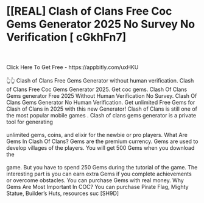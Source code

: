 # [[REAL] Clash of Clans Free Coc Gems Generator 2025 No Survey No Verification [ cGkhFn7]
<br>
<br>Click Here To Get Free - https://appbitly.com/uxHKU

<br>
<br>👆👆 Clash of Clans Free Gems Generator without human verification. Clash of Clans Free Coc Gems Generator 2025.  Get coc gems. Clash Of Clans Gems generator Free 2025 Without Human Verification No Survey.  Clash Of Clans Gems Generator No Human Verification.  Get unlimited Free Gems for Clash of Clans in 2025 with this new Generator! Clash of Clans is still one of the most popular mobile games . Clash of clans gems generator is a private tool for generating 
<br>
<br>unlimited gems, coins, and elixir for the newbie or pro players.  What Are Gems In Clash Of Clans? Gems are the premium currency.  Gems are used to develop villages of the players.  You will get 500 Gems when you download the 
<br>
<br>game.  But you have to spend 250 Gems during the tutorial of the game.  The interesting part is you can earn extra Gems if you complete achievements or overcome obstacles.  You can purchase Gems with real money.  Why Gems Are Most Important In COC? You can purchase Pirate Flag, Mighty Statue, Builder’s Huts, resources suc [SH9D]
<br>
